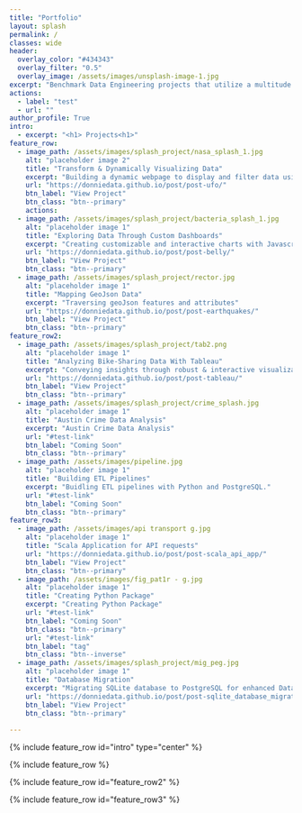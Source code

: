 ```yaml
---
title: "Portfolio"
layout: splash
permalink: /
classes: wide 
header:
  overlay_color: "#434343"
  overlay_filter: "0.5"
  overlay_image: /assets/images/unsplash-image-1.jpg
excerpt: "Benchmark Data Engineering projects that utilize a multitude of programing languages, tools, and concepts to transform and convey data."
actions:
  - label: "test"
  - url: ""
author_profile: True
intro: 
  - excerpt: "<h1> Projects<h1>"
feature_row:
  - image_path: /assets/images/splash_project/nasa_splash_1.jpg
    alt: "placeholder image 2"
    title: "Transform & Dynamically Visualizing Data"
    excerpt: "Building a dynamic webpage to display and filter data using JavaScript." 
    url: "https://donniedata.github.io/post/post-ufo/"
    btn_label: "View Project"
    btn_class: "btn--primary"  
    actions:
  - image_path: /assets/images/splash_project/bacteria_splash_1.jpg
    alt: "placeholder image 1"
    title: "Exploring Data Through Custom Dashboards"
    excerpt: "Creating customizable and interactive charts with Javascript to share insights."
    url: "https://donniedata.github.io/post/post-belly/"
    btn_label: "View Project"
    btn_class: "btn--primary"
  - image_path: /assets/images/splash_project/rector.jpg
    alt: "placeholder image 1"
    title: "Mapping GeoJson Data"
    excerpt: "Traversing geoJson features and attributes"
    url: "https://donniedata.github.io/post/post-earthquakes/"
    btn_label: "View Project"
    btn_class: "btn--primary" 
feature_row2:
  - image_path: /assets/images/splash_project/tab2.png
    alt: "placeholder image 1"
    title: "Analyzing Bike-Sharing Data With Tableau"
    excerpt: "Conveying insights through robust & interactive visualizations"
    url: "https://donniedata.github.io/post/post-tableau/"
    btn_label: "View Project"
    btn_class: "btn--primary"
  - image_path: /assets/images/splash_project/crime_splash.jpg
    alt: "placeholder image 1"
    title: "Austin Crime Data Analysis"
    excerpt: "Austin Crime Data Analysis"
    url: "#test-link"
    btn_label: "Coming Soon"
    btn_class: "btn--primary" 
  - image_path: /assets/images/pipeline.jpg
    alt: "placeholder image 1"
    title: "Building ETL Pipelines"
    excerpt: "Buidling ETL pipelines with Python and PostgreSQL."
    url: "#test-link"
    btn_label: "Coming Soon"
    btn_class: "btn--primary" 
feature_row3:
  - image_path: /assets/images/api transport g.jpg
    alt: "placeholder image 1"
    title: "Scala Application for API requests" 
    url: "https://donniedata.github.io/post/post-scala_api_app/"
    btn_label: "View Project"
    btn_class: "btn--primary"
  - image_path: /assets/images/fig_pat1r - g.jpg
    alt: "placeholder image 1"
    title: "Creating Python Package"
    excerpt: "Creating Python Package"
    url: "#test-link"
    btn_label: "Coming Soon"
    btn_class: "btn--primary"
    url: "#test-link"
    btn_label: "tag"
    btn_class: "btn--inverse"
  - image_path: /assets/images/splash_project/mig_peg.jpg
    alt: "placeholder image 1"
    title: "Database Migration"
    excerpt: "Migrating SQLite database to PostgreSQL for enhanced Data Management"
    url: "https://donniedata.github.io/post/post-sqlite_database_migration/"
    btn_label: "View Project"
    btn_class: "btn--primary" 
  
---
```


{% include feature_row id="intro" type="center" %}

{% include feature_row %}

{% include feature_row id="feature_row2" %}
  
{% include feature_row id="feature_row3" %}

